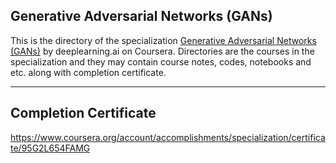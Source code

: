 ## Generative Adversarial Networks (GANs)

This is the directory of the specialization [Generative Adversarial Networks (GANs)](https://www.coursera.org/specializations/generative-adversarial-networks-gans) by deeplearning.ai on Coursera. Directories are the courses in the specialization and they may contain course notes, codes, notebooks and etc. along with completion certificate.

---

## Completion Certificate
https://www.coursera.org/account/accomplishments/specialization/certificate/95G2L654FAMG

